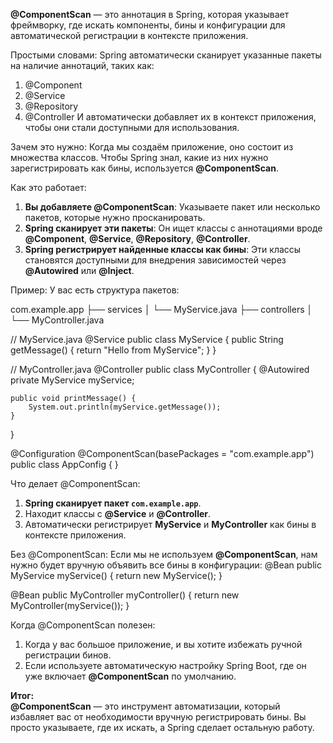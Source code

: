 **@ComponentScan** — это аннотация в Spring, которая указывает фреймворку, где искать компоненты, бины и конфигурации для автоматической регистрации в контексте приложения.

Простыми словами:
Spring автоматически сканирует указанные пакеты на наличие аннотаций, таких как:
1. @Component
2. @Service
3. @Repository
4. @Controller
И автоматически добавляет их в контекст приложения, чтобы они стали доступными для использования.

Зачем это нужно:
Когда мы создаём приложение, оно состоит из множества классов. Чтобы Spring знал, какие из них нужно зарегистрировать как бины, используется **@ComponentScan**.

Как это работает:
1. **Вы добавляете @ComponentScan**:
   Указываете пакет или несколько пакетов, которые нужно просканировать.
2. **Spring сканирует эти пакеты**:
   Он ищет классы с аннотациями вроде **@Component**, **@Service**, **@Repository**, **@Controller**.
3. **Spring регистрирует найденные классы как бины**:
   Эти классы становятся доступными для внедрения зависимостей через **@Autowired** или **@Inject**.

Пример:
У вас есть структура пакетов:

com.example.app
 ├── services
 │    └── MyService.java
 ├── controllers
 │    └── MyController.java

// MyService.java
@Service
public class MyService {
    public String getMessage() {
        return "Hello from MyService";
    }
}

// MyController.java
@Controller
public class MyController {
    @Autowired
    private MyService myService;

    public void printMessage() {
        System.out.println(myService.getMessage());
    }
}


@Configuration
@ComponentScan(basePackages = "com.example.app")
public class AppConfig {
}

Что делает @ComponentScan:
1. **Spring сканирует пакет `com.example.app`**.
2. Находит классы с **@Service** и **@Controller**.
3. Автоматически регистрирует **MyService** и **MyController** как бины в контексте приложения.

Без @ComponentScan:
Если мы не используем **@ComponentScan**, нам нужно будет вручную объявить все бины в конфигурации:
@Bean
public MyService myService() {
    return new MyService();
}

@Bean
public MyController myController() {
    return new MyController(myService());
}

Когда @ComponentScan полезен:
1. Когда у вас большое приложение, и вы хотите избежать ручной регистрации бинов.
2. Если используете автоматическую настройку Spring Boot, где он уже включает **@ComponentScan** по умолчанию.

**Итог:**  
**@ComponentScan** — это инструмент автоматизации, который избавляет вас от необходимости вручную регистрировать бины. Вы просто указываете, где их искать, а Spring сделает остальную работу.